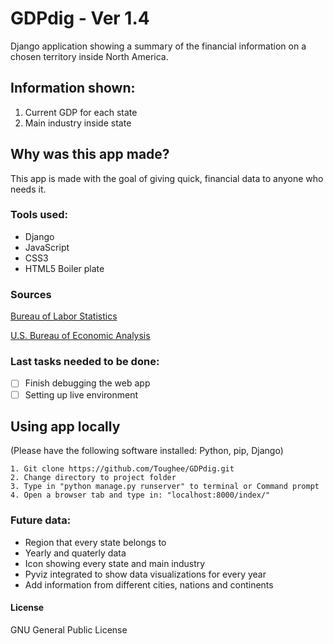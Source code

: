 # GDPdig - Ver 1.4

Django application showing a summary of the financial information on a chosen territory inside North America. 

## Information shown:

1. Current GDP for each state
2. Main industry inside state

## Why was this app made? 

This app is made with the goal of giving quick, financial data to anyone who needs it. 

### Tools used:

* Django
* JavaScript
* CSS3
* HTML5 Boiler plate

### Sources

[Bureau of Labor Statistics](https://www.bls.gov/)
  
[U.S. Bureau of Economic Analysis](https://www.bea.gov/)


### Last tasks needed to be done:

- [ ] Finish debugging the web app
- [ ] Setting up live environment

## Using app locally

(Please have the following software installed: Python, pip, Django)

  ```
1. Git clone https://github.com/Toughee/GDPdig.git
2. Change directory to project folder
3. Type in "python manage.py runserver" to terminal or Command prompt
4. Open a browser tab and type in: "localhost:8000/index/"
  ```

### Future data: 

- Region that every state belongs to
- Yearly and quaterly data
- Icon showing every state and main industry
- Pyviz integrated to show data visualizations for every year
- Add information from different cities, nations and continents

#### License
GNU General Public License 